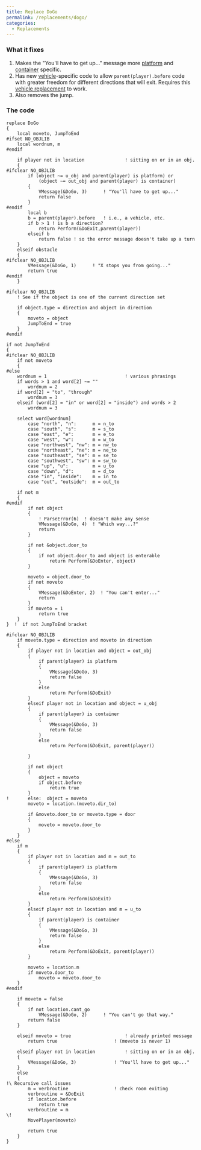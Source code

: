 ```yaml
---
title: Replace DoGo
permalink: /replacements/dogo/
categories: 
  - Replacements
---
```


### What it fixes

1.  Makes the "You'll have to get up..." message more
    [platform](platform) and
    [container](container) specific.
2.  Has new [vehicle](vehicle)-specific code to allow
    `parent(player).before` code with greater freedom for different
    directions that will exit. Requires this [vehicle
    replacement](replace_vehicle) to work.
3.  Also removes the jump.

### The code

    replace DoGo
    {
        local moveto, JumpToEnd
    #ifset NO_OBJLIB
        local wordnum, m
    #endif

        if player not in location               ! sitting on or in an obj.
        {
    #ifclear NO_OBJLIB
            if (object ~= u_obj and parent(player) is platform) or
                (object ~= out_obj and parent(player) is container)
            {
                VMessage(&DoGo, 3)      ! "You'll have to get up..."
                return false
            }
    #endif
            local b
            b = parent(player).before   ! i.e., a vehicle, etc.
            if b > 1 ! is b a direction?
                return Perform(&DoExit,parent(player))
            elseif b
                return false ! so the error message doesn't take up a turn
        }
        elseif obstacle
        {
    #ifclear NO_OBJLIB
            VMessage(&DoGo, 1)      ! "X stops you from going..."
            return true
    #endif
        }

    #ifclear NO_OBJLIB
        ! See if the object is one of the current direction set

        if object.type = direction and object in direction
        {
            moveto = object
            JumpToEnd = true
        }
    #endif

    if not JumpToEnd
    {
    #ifclear NO_OBJLIB
        if not moveto
        {
    #else
        wordnum = 1                             ! various phrasings
        if words > 1 and word[2] ~= ""
            wordnum = 2
        if word[2] = "to", "through"
            wordnum = 3
        elseif (word[2] = "in" or word[2] = "inside") and words > 2
            wordnum = 3

        select word[wordnum]
            case "north", "n":      m = n_to
            case "south", "s":      m = s_to
            case "east", "e":       m = e_to
            case "west", "w":       m = w_to
            case "northwest", "nw": m = nw_to
            case "northeast", "ne": m = ne_to
            case "southeast", "se": m = se_to
            case "southwest", "sw": m = sw_to
            case "up", "u":         m = u_to
            case "down", "d":       m = d_to
            case "in", "inside":    m = in_to
            case "out", "outside":  m = out_to

        if not m
        {
    #endif
            if not object
            {
                ! ParseError(6)  ! doesn't make any sense
                VMessage(&DoGo, 4)  ! "Which way...?"
                return
            }

            if not &object.door_to
            {
                if not object.door_to and object is enterable
                    return Perform(&DoEnter, object)
            }

            moveto = object.door_to
            if not moveto
            {
                VMessage(&DoEnter, 2)  ! "You can't enter..."
                return
            }
            if moveto = 1
                return true
        }
    }  !  if not JumpToEnd bracket

    #ifclear NO_OBJLIB
        if moveto.type = direction and moveto in direction
        {
            if player not in location and object = out_obj
            {
                if parent(player) is platform
                {
                    VMessage(&DoGo, 3)
                    return false
                }
                else
                    return Perform(&DoExit)
            }
            elseif player not in location and object = u_obj
            {
                if parent(player) is container
                {
                    VMessage(&DoGo, 3)
                    return false
                }
                else
                    return Perform(&DoExit, parent(player))

            }

            if not object
            {
                object = moveto
                if object.before
                    return true
            }
    !       else:  object = moveto
            moveto = location.(moveto.dir_to)

            if &moveto.door_to or moveto.type = door
            {
                moveto = moveto.door_to
            }
        }
    #else
        if m
        {
            if player not in location and m = out_to
            {
                if parent(player) is platform
                {
                    VMessage(&DoGo, 3)
                    return false
                }
                else
                    return Perform(&DoExit)
            }
            elseif player not in location and m = u_to
            {
                if parent(player) is container
                {
                    VMessage(&DoGo, 3)
                    return false
                }
                else
                    return Perform(&DoExit, parent(player))
            }

            moveto = location.m
            if moveto.door_to
                moveto = moveto.door_to
        }
    #endif

        if moveto = false
        {
            if not location.cant_go
                VMessage(&DoGo, 2)      ! "You can't go that way."
            return false
        }

        elseif moveto = true                    ! already printed message
            return true                     ! (moveto is never 1)

        elseif player not in location           ! sitting on or in an obj.
        {
            VMessage(&DoGo, 3)              ! "You'll have to get up..."
        }
        else
        {
    !\ Recursive call issues
            m = verbroutine                 ! check room exiting
            verbroutine = &DoExit
            if location.before
                return true
            verbroutine = m
    \!
            MovePlayer(moveto)

            return true
        }
    }
